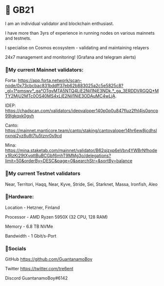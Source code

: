 # 🔸 **GB21**
I am an individual validator and blockchain enthusiast.

I have more than 3yrs of experience in running nodes on various mainnets and testnets. 

I specialise on Cosmos ecosystem - validating and maintaining relayers

24x7 management and monitoring! (Grafana and telegram alerts) 

### 🔸**My current Mainnet validators:**

Forta: https://app.forta.network/scan-node/0x73cbcbac831bddff37eb62b883025a2c5e5825c8?_gl=1*pmswv*_ga*OTgyMTA5NTQ4LjE2NjI1NjE3NDk.*_ga_3ERDDVRGQQ*MTY2MjU2MTc0OS40MS4xLjE2NjI1NjE3ODAuMC4wLjA.

IDEP: https://chadscan.com/validators/idepvaloper140p0p0u847fluz2fhl4js0qncp99lgkqxk0gyh

Canto: https://mainnet.manticore.team/canto/staking/cantovaloper14hr6ew8jcdhslnxnqj2yz8u8t7lu5tznr0s9cd

Mina: https://mina.staketab.com/mainnet/validator/B62qjzxp6eVbn4YWBrNfhodex1RzKi29tXyqttBuBCGbf6mhT9MMg3o/delegations?limit=50&orderBy=DESC&page=0&searchStr=&sortBy=balance


### 🔸**My current Testnet validators**

Near, Territori, Haqq, Near, Kyve, Stride, Sei, Starknet, Massa, Ironfish, Aleo

### 🔸**Hardware:**
Location - Hetzner, Finland

Processor - AMD Ryzen 5950X (32 CPU, 128 RAM)

Memory - 6.8 TB NVMe

Bandwidth - 1 Gbit/s-Port

### 🔸**Socials**

GitHub https://github.com/GuantanamoBoy

Twitter https://twitter.com/tre6ent

Discord GuantanamoBoy#6142
